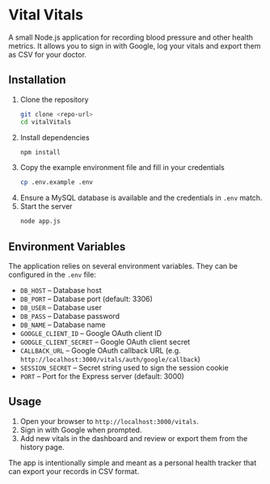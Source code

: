 # Vital Vitals

A small Node.js application for recording blood pressure and other health metrics. It allows you to sign in with Google, log your vitals and export them as CSV for your doctor.

## Installation

1. Clone the repository
   ```bash
   git clone <repo-url>
   cd vitalVitals
   ```
2. Install dependencies
   ```bash
   npm install
   ```
3. Copy the example environment file and fill in your credentials
   ```bash
   cp .env.example .env
   ```
4. Ensure a MySQL database is available and the credentials in `.env` match.
5. Start the server
   ```bash
   node app.js
   ```

## Environment Variables

The application relies on several environment variables. They can be configured in the `.env` file:

- `DB_HOST` – Database host
- `DB_PORT` – Database port (default: 3306)
- `DB_USER` – Database user
- `DB_PASS` – Database password
- `DB_NAME` – Database name
- `GOOGLE_CLIENT_ID` – Google OAuth client ID
- `GOOGLE_CLIENT_SECRET` – Google OAuth client secret
- `CALLBACK_URL` – Google OAuth callback URL (e.g. `http://localhost:3000/vitals/auth/google/callback`)
- `SESSION_SECRET` – Secret string used to sign the session cookie
- `PORT` – Port for the Express server (default: 3000)

## Usage

1. Open your browser to `http://localhost:3000/vitals`.
2. Sign in with Google when prompted.
3. Add new vitals in the dashboard and review or export them from the history page.

The app is intentionally simple and meant as a personal health tracker that can export your records in CSV format.
